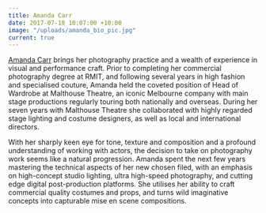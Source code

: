 ```yaml
---
title: Amanda Carr
date: 2017-07-18 10:07:00 +10:00
image: "/uploads/amanda_bio_pic.jpg"
current: true
---
```


[Amanda Carr](http://amandacarrcreative.com/) brings her photography practice and a wealth of experience in visual and performance craft.  Prior to completing her commercial photography degree at RMIT, and following several years in high fashion and specialised couture, Amanda held the coveted position of Head of Wardrobe at Malthouse Theatre, an iconic Melbourne company with main stage productions regularly touring both nationally and overseas.  During her seven years with Malthouse Theatre she collaborated with highly regarded stage lighting and costume designers, as well as local and international directors.

With her sharply keen eye for tone, texture and composition and a profound understanding of working with actors, the decision to take on photography work seems like a natural progression.  Amanda spent the next few years mastering the technical aspects of her new chosen filed, with an emphasis on high-concept studio lighting, ultra high-speed photography, and cutting edge digital post-production platforms.  She utilises her ability to craft commercial quality costumes and props, and turns wild imaginative concepts into capturable mise en scene compositions. 